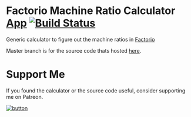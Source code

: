 # Factorio Machine Ratio Calculator [App](https://dddgamer.github.io/factorio-machine-ratio-calc/) [![Build Status](https://travis-ci.org/DDDGamer/factorio-machine-ratio-calc.svg?branch=master)](https://travis-ci.org/DDDGamer/factorio-machine-ratio-calc)

Generic calculator to figure out the machine ratios in [Factorio](https://www.factorio.com/)

Master branch is for the source code thats hosted [here](https://dddgamer.github.io/factorio-machine-ratio-calc/).

# Support Me
If you found the calculator or the source code useful, consider supporting me on Patreon.

[![button](https://c5.patreon.com/external/logo/downloads_wordmark_white_on_coral.png)](https://www.patreon.com/deniszholob)
